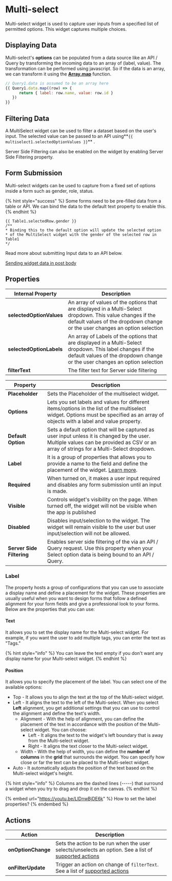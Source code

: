 # Multi-select

Multi-select widget is used to capture user inputs from a specified list of permitted options. This widget captures multiple choices.

## Displaying Data

Multi-select's **options** can be populated from a data source like an API / Query by transforming the incoming data to an array of (label, value). The transformation can be performed using javascript. So if the data is an array, we can transform it using the [**Array.map**](https://developer.mozilla.org/en-US/docs/Web/JavaScript/Reference/Global\_Objects/TypedArray/map) function.

```javascript
// Query1.data is assumed to be an array here
{{ Query1.data.map((row) => { 
      return { label: row.name, value: row.id } 
   }) 
}}
```

## Filtering Data

A MultiSelect widget can be used to filter a dataset based on the user's input. The selected value can be passed to an API using\*\*`{{ multiselect1.selectedOptionValues }}`\*\* .

Server Side Filtering can also be enabled on the widget by enabling Server Side Filtering property.

## **Form Submission**

Multi-select widgets can be used to capture from a fixed set of options inside a form such as gender, role, status.

{% hint style="success" %}
Some forms need to be pre-filled data from a table or API. We can bind the data to the default text property to enable this.
{% endhint %}

```
{{ Table1.selectedRow.gender }}
/**
* Binding this to the default option will update the selected option 
* of the MultiSelect widget with the gender of the selected row in Table1
*/
```

Read more about submitting Input data to an API below.

[Sending widget data in post body](multiselect.md)

## Properties

| Internal Property        | Description                                                                                                                                                                              |
| ------------------------ | ---------------------------------------------------------------------------------------------------------------------------------------------------------------------------------------- |
| **selectedOptionValues** | An array of values of the options that are displayed in a Multi-Select dropdown. This value changes if the default values of the dropdown change or the user changes an option selection |
| **selectedOptionLabels** | An array of Labels of the options that are displayed in a Multi-Select dropdown. This label changes if the default values of the dropdown change or the user changes an option selection |
| **filterText**           | The filter text for Server side filtering                                                                                                                                                |

| Property                  | Description                                                                                                                                                                            |
| ------------------------- | -------------------------------------------------------------------------------------------------------------------------------------------------------------------------------------- |
| **Placeholder**           | Sets the Placeholder of the multiselect widget.                                                                                                                                        |
| **Options**               | Lets you set labels and values for different items/options in the list of the multiselect widget. Options must be specified as an array of objects with a label and value property.    |
| **Default Option**        | Sets a default option that will be captured as user input unless it is changed by the user. Multiple values can be provided as CSV or an array of strings for a Multi-Select dropdown. |
| **Label**                 | It is a group of properties that allows you to provide a name to the field and define the placement of the widget. [Learn more](multiselect.md#label).                                 |
| **Required**              | When turned on, it makes a user input required and disables any form submission until an input is made.                                                                                |
| **Visible**               | Controls widget's visibility on the page. When turned off, the widget will not be visible when the app is published                                                                    |
| **Disabled**              | Disables input/selection to the widget. The widget will remain visible to the user but user input/selection will not be allowed.                                                       |
| **Server Side Filtering** | Enables server side filtering of the via an API / Query request. Use this property when your Select option data is being bound to an API / Query.                                      |

### Label

The property hosts a group of configurations that you can use to associate a display name and define a placement for the widget. These properties are usually useful when you want to design forms that follow a defined alignment for your form fields and give a professional look to your forms. Below are the properties that you can use:

#### **Text**

It allows you to set the display name for the Multi-select widget. For example, if you want the user to add multiple tags, you can enter the text as "Tags."

{% hint style="info" %}
You can leave the text empty if you don't want any display name for your Multi-select widget.
{% endhint %}

#### **Position**

It allows you to specify the placement of the label. You can select one of the available options:

* Top - It allows you to align the text at the top of the Multi-select widget.
* Left - It aligns the text to the left of the Multi-select. When you select **Left** alignment, you get additional settings that you can use to control the alignment and define the text's width.
  * Alignment - With the help of alignment, you can define the placement of the text in accordance with the position of the Multi-select widget. You can choose:
    * Left - It aligns the text to the widget's left boundary that is away from the Multi-select widget.
    * Right - It aligns the text closer to the Multi-select widget.
  * Width - With the help of width, you can define the **number of columns** in the **grid** that surrounds the widget. You can specify how close or far the text can be placed to the Multi-select widget.
* Auto - It automatically adjusts the position of the text based on the Multi-select widget's height.

{% hint style="info" %}
Columns are the dashed lines (-----) that surround a widget when you try to drag and drop it on the canvas.
{% endhint %}

{% embed url="https://youtu.be/LlDnwBjDE6k" %}
How to set the label properties?
{% endembed %}

## Actions

| Action             | Description                                                                                                                                                 |
| ------------------ | ----------------------------------------------------------------------------------------------------------------------------------------------------------- |
| **onOptionChange** | Sets the action to be run when the user selects/unselects an option. See a list of [supported actions](../core-concepts/writing-code/appsmith-framework.md) |
| **onFilterUpdate** | Trigger an action on change of `filterText`. See a list of [supported actions](../core-concepts/writing-code/appsmith-framework.md)                         |
